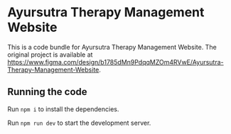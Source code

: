
  # Ayursutra Therapy Management Website

  This is a code bundle for Ayursutra Therapy Management Website. The original project is available at https://www.figma.com/design/b1785dMn9PdqqMZOm4RVwE/Ayursutra-Therapy-Management-Website.

  ## Running the code

  Run `npm i` to install the dependencies.

  Run `npm run dev` to start the development server.
  